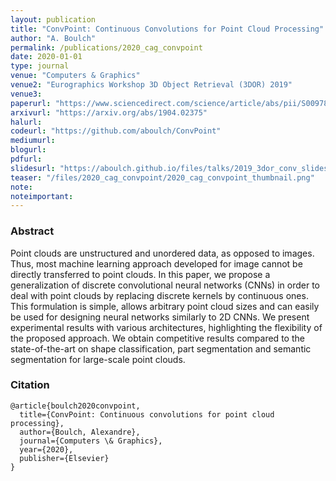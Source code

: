 ```yaml
---
layout: publication
title: "ConvPoint: Continuous Convolutions for Point Cloud Processing"
author: "A. Boulch"
permalink: /publications/2020_cag_convpoint
date: 2020-01-01
type: journal
venue: "Computers & Graphics"
venue2: "Eurographics Workshop 3D Object Retrieval (3DOR) 2019"
venue3:
paperurl: "https://www.sciencedirect.com/science/article/abs/pii/S0097849320300224"
arxivurl: "https://arxiv.org/abs/1904.02375"
halurl: 
codeurl: "https://github.com/aboulch/ConvPoint"
mediumurl: 
blogurl: 
pdfurl: 
slidesurl: "https://aboulch.github.io/files/talks/2019_3dor_conv_slides.pdf"
teaser: "/files/2020_cag_convpoint/2020_cag_convpoint_thumbnail.png"
note:
noteimportant: 
---	
```




### Abstract

Point clouds are unstructured and unordered data, as opposed to images. Thus, most machine learning approach developed for image cannot be directly transferred to point clouds. In this paper, we propose a generalization of discrete convolutional neural networks (CNNs) in order to deal with point clouds by replacing discrete kernels by continuous ones. This formulation is simple, allows arbitrary point cloud sizes and can easily be used for designing neural networks similarly to 2D CNNs. We present experimental results with various architectures, highlighting the flexibility of the proposed approach. We obtain competitive results compared to the state-of-the-art on shape classification, part segmentation and semantic segmentation for large-scale point clouds.


### Citation

```
@article{boulch2020convpoint,
  title={ConvPoint: Continuous convolutions for point cloud processing},
  author={Boulch, Alexandre},
  journal={Computers \& Graphics},
  year={2020},
  publisher={Elsevier}
}
```